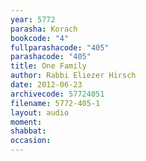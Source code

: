 ```yaml
---
year: 5772
parasha: Korach
bookcode: "4"
fullparashacode: "405"
parashacode: "405"
title: One Family
author: Rabbi Eliezer Hirsch
date: 2012-06-23
archivecode: 57724051
filename: 5772-405-1
layout: audio
moment: 
shabbat: 
occasion: 
---
```

